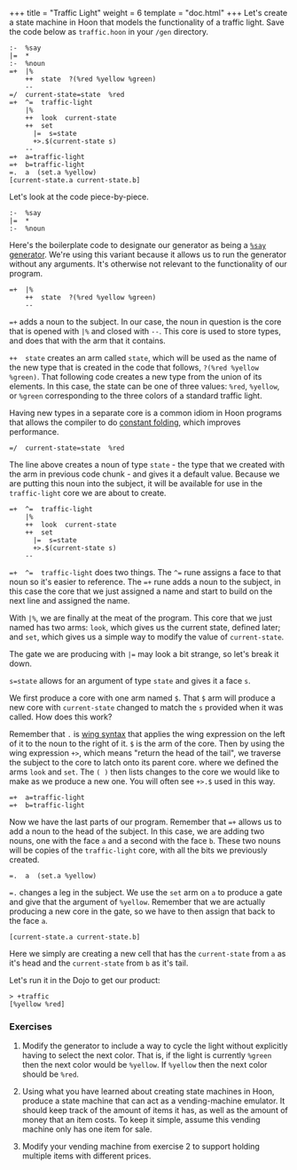 +++
title = "Traffic Light"
weight = 6
template = "doc.html"
+++
Let's create a state machine in Hoon that models the functionality of a traffic
light. Save the code below as `traffic.hoon` in your `/gen` directory.

```hoon
:-  %say
|=  *
:-  %noun
=+  |%
    ++  state  ?(%red %yellow %green)
    --
=/  current-state=state  %red
=+  ^=  traffic-light
    |%
    ++  look  current-state
    ++  set
      |=  s=state
      +>.$(current-state s)
    --
=+  a=traffic-light
=+  b=traffic-light
=.  a  (set.a %yellow)
[current-state.a current-state.b]
```

Let's look at the code piece-by-piece.

```hoon
:-  %say
|=  *
:-  %noun
```

Here's the boilerplate code to designate our generator as being a
[`%say` generator](@/docs/hoon/hoon-tutorial/generators.md). We're using this variant because
it allows us to run the generator without any arguments. It's otherwise not
relevant to the functionality of our program.

```hoon
=+  |%
    ++  state  ?(%red %yellow %green)
    --
```

`=+` adds a noun to the subject. In our case, the noun in question is the core
that is opened with `|%` and closed with `--`. This core is used to store types,
and does that with the arm that it contains.

`++  state` creates an arm called `state`, which will be used as the name of the
new type that is created in the code that follows, `?(%red %yellow %green)`.
That following code creates a new type from the union of its elements. In this
case, the state can be one of three values: `%red`, `%yellow`, or `%green`
corresponding to the three colors of a standard traffic light.

Having new types in a separate core is a common idiom in Hoon programs that allows
the compiler to do [constant folding](https://en.wikipedia.org/wiki/Constant_folding),
which improves performance.

```hoon
=/  current-state=state  %red
```

The line above creates a noun of type `state` - the type that we created with
the arm in previous code chunk - and gives it a default value. Because we are
putting this noun into the subject, it will be available for use in the
`traffic-light` core we are about to create.

```hoon
=+  ^=  traffic-light
    |%
    ++  look  current-state
    ++  set
      |=  s=state
      +>.$(current-state s)
    --
```

`=+  ^=  traffic-light` does two things. The `^=` rune assigns a face to that
noun so it's easier to reference. The `=+` rune adds a noun to the subject, in
this case the core that we just assigned a name and start to build on the next
line and assigned the name.

With `|%`, we are finally at the meat of the program. This core that we just
named has two arms: `look`, which gives us the current state, defined later; and
`set`, which gives us a simple way to modify the value of `current-state`.

The gate we are producing with `|=` may look a bit strange, so let's break it
down.

`s=state` allows for an argument of type `state` and gives it a face `s`.

We first produce a core with one arm named `$`. That `$` arm will produce a new
core with `current-state` changed to match the `s` provided when it was called.
How does this work?

Remember that `.` is [wing syntax](@/docs/hoon/hoon-expressions/limb/wing.md) that
applies the wing expression on the left of it to the noun to the right of it.
`$` is the arm of the core. Then by using the wing expression `+>`, which means
"return the head of the tail", we traverse the subject to the core to latch onto
its parent core. where we defined the arms `look` and `set`. The `( )` then
lists changes to the core we would like to make as we produce a new one. You
will often see `+>.$` used in this way.

```hoon
=+  a=traffic-light
=+  b=traffic-light
```

Now we have the last parts of our program. Remember that `=+` allows us to add a
noun to the head of the subject. In this case, we are adding two nouns, one with
the face `a` and a second with the face `b`. These two nouns will be copies of
the `traffic-light` core, with all the bits we previously created.

```hoon
=.  a  (set.a %yellow)
```

`=.` changes a leg in the subject. We use the `set` arm on `a` to produce a gate
and give that the argument of `%yellow`. Remember that we are actually producing
a new core in the gate, so we have to then assign that back to the face `a`.

```hoon
[current-state.a current-state.b]
```

Here we simply are creating a new cell that has the `current-state` from `a` as
it's head and the `current-state` from `b` as it's tail.

Let's run it in the Dojo to get our product:

```
> +traffic
[%yellow %red]
```

### Exercises

1. Modify the generator to include a way to cycle the light without
explicitly having to select the next color. That is, if the light is currently
`%green` then the next color would be `%yellow`. If `%yellow` then the next
color should be `%red`.

2. Using what you have learned about creating state machines in Hoon,
produce a state machine that can act as a vending-machine emulator. It should
keep track of the amount of items it has, as well as the amount of money that an
item costs. To keep it simple, assume this vending machine only has one item for
sale.

3. Modify your vending machine from exercise 2 to support holding multiple items
with different prices.
